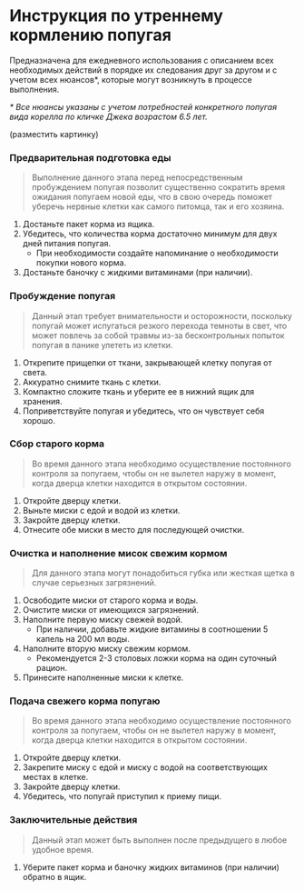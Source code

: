 # Инструкция по утреннему кормлению попугая
Предназначена для ежедневного использования с описанием всех необходимых действий в порядке их следования друг за другом и с учетом всех нюансов*, которые могут возникнуть в процессе выполнения.

_* Все нюансы указаны с учетом потребностей конкретного попугая вида корелла по кличке Джека возрастом 6.5 лет._


(разместить картинку)


### Предварительная подготовка еды
> Выполнение данного этапа перед непосредственным пробуждением попугая позволит существенно сократить время ожидания попугаем новой еды, что в свою очередь поможет уберечь нервные клетки как самого питомца, так и его хозяина.

1. Достаньте пакет корма из ящика.
2. Убедитесь, что количества корма достаточно минимум для двух дней питания попугая.
    - При необходимости создайте напоминание о необходимости покупки нового корма.
3. Достаньте баночку с жидкими витаминами (при наличии).

### Пробуждение попугая
> Данный этап требует внимательности и осторожности, поскольку попугай может испугаться резкого перехода темноты в свет, что может повлечь за собой травмы из-за бесконтрольных  попыток попугая в панике улететь из клетки.

1. Открепите прищепки от ткани, закрывающей клетку попугая от света.
2. Аккуратно снимите ткань с клетки.
3. Компактно сложите ткань и уберите ее в нижний ящик для хранения.
4. Поприветствуйте попугая и убедитесь, что он чувствует себя хорошо.

### Сбор старого корма
> Во время данного этапа необходимо осуществление постоянного контроля за попугаем, чтобы он не вылетел наружу в момент, когда дверца клетки находится в открытом состоянии.

1. Откройте дверцу клетки.
2. Выньте миски с едой и водой из клетки.
3. Закройте дверцу клетки.
4. Отнесите обе миски в место для последующей очистки.

### Очистка и наполнение мисок свежим кормом
> Для данного этапа могут понадобиться губка или жесткая щетка в случае серьезных загрязнений.

1. Освободите миски от старого корма и воды.
2. Очистите миски от имеющихся загрязнений.
3. Наполните первую миску свежей водой.
    - При наличии, добавьте жидкие витамины в соотношении 5 капель на 200 мл воды.
3. Наполните вторую миску свежим кормом.
    - Рекомендуется 2-3 столовых ложки корма на один суточный рацион.
4. Принесите наполненные миски к клетке.

### Подача свежего корма попугаю
> Во время данного этапа необходимо осуществление постоянного контроля за попугаем, чтобы он не вылетел наружу в момент, когда дверца клетки находится в открытом состоянии.

1. Откройте дверцу клетки.
2. Закрепите миску с едой и миску с водой на соответствующих местах в клетке.
3. Закройте дверцу клетки.
4. Убедитесь, что попугай приступил к приему пищи.

### Заключительные действия
> Данный этап может быть выполнен после предыдущего в любое удобное время.

1. Уберите пакет корма и баночку жидких витаминов (при наличии) обратно в ящик.
